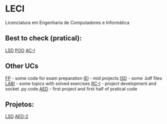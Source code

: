 # LECI
Licenciatura em Engenharia de Computadores e Informática

## Best to check (pratical):
[LSD](https://github.com/Dinisoliv/LECI/tree/main/1Ano/LSD)
[POO](https://github.com/Dinisoliv/LECI/tree/main/1Ano/POO)
[AC-I](https://github.com/Dinisoliv/LECI/tree/main/2Ano/AC-I)

## Other UCs
[FP](https://github.com/Dinisoliv/LECI/tree/main/1Ano/FP) - some code for exam preparation
[IEI](https://github.com/Dinisoliv/LECI/tree/main/1Ano/IEI) - mid projects
[ISD](https://github.com/Dinisoliv/LECI/tree/main/1Ano/ISD/Pratica) - some .bdf files
[LABI](https://github.com/Dinisoliv/LECI/tree/main/1Ano/LABI) - some topics with solved exercises
[RC-I](https://github.com/Dinisoliv/LECI/tree/main/2Ano/RC-I) - project development and socket .py code
[AED](https://github.com/Dinisoliv/LECI/tree/main/2Ano/AED) - first project and first half of pratical code  


## Projetos:
[LSD](https://github.com/Dinisoliv/Projeto_Final_LSD)
[AED-2](https://github.com/Dinisoliv/AED_Projeto2_DAO_ACS)
